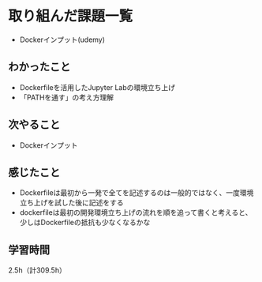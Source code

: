 # 取り組んだ課題一覧
- Dockerインプット(udemy)

## わかったこと
- Dockerfileを活用したJupyter Labの環境立ち上げ
- 「PATHを通す」の考え方理解

## 次やること
- Dockerインプット

## 感じたこと
- Dockerfileは最初から一発で全てを記述するのは一般的ではなく、一度環境立ち上げを試した後に記述をする
- dockerfileは最初の開発環境立ち上げの流れを順を追って書くと考えると、少しはDockerfileの抵抗も少なくなるかな
  
## 学習時間　
2.5h（計309.5h）
